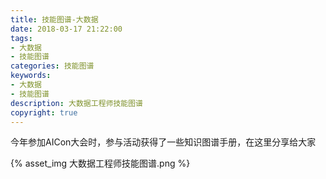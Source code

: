```yaml
---
title: 技能图谱-大数据
date: 2018-03-17 21:22:00
tags:
- 大数据
- 技能图谱
categories: 技能图谱
keywords:
- 大数据
- 技能图谱
description: 大数据工程师技能图谱
copyright: true
---
```


​	今年参加AICon大会时，参与活动获得了一些知识图谱手册，在这里分享给大家

{% asset_img 大数据工程师技能图谱.png %}
